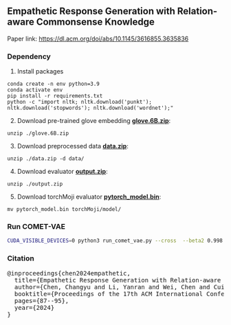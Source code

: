 ## Empathetic Response Generation with Relation-aware Commonsense Knowledge 
Paper link: https://dl.acm.org/doi/abs/10.1145/3616855.3635836

### Dependency
1. Install packages
```console
conda create -n env python=3.9
conda activate env
pip install -r requirements.txt
python -c "import nltk; nltk.download('punkt'); nltk.download('stopwords'); nltk.download('wordnet');"
```
2. Download pre-trained glove embedding [**glove.6B.zip**](http://nlp.stanford.edu/data/glove.6B.zip): 
```console
unzip ./glove.6B.zip
```

3. Download preprocessed data [**data.zip**](https://drive.google.com/file/d/1gGuOZlVbqD1Kzc0kW0-CLJaCx3naIsIh/view?usp=drive_link): 
```console
unzip ./data.zip -d data/
```

4. Download evaluator [**output.zip**](https://drive.google.com/file/d/19jq3JZ3mFljuZW4tt5gO9jgEWDYZUOEC/view?usp=drive_link): 
```console
unzip ./output.zip
```

5. Download torchMoji evaluator [**pytorch_model.bin**](https://drive.google.com/file/d/1IqZmP1VKAC9Yt4N8ant96xtui3D8FGIx/view?usp=drive_link): 
```console
mv pytorch_model.bin torchMoji/model/
```

### Run COMET-VAE
```bash
CUDA_VISIBLE_DEVICES=0 python3 run_comet_vae.py --cross  --beta2 0.998 --temp 1 --attn_dropout 0 --linear_drop 0 --emo_start_lr 0.0002   --model cvaetrs --emb_dim 300 --hidden_dim 300 --hop 2 --heads 4 --cuda --batch_size 32 --lr 0.0005 --emo_lr=0 --warmup 0.33333 --pretrain_emb --kl_ceiling 0.05 --aux_ceiling 1 --full_kl_step 12000 --dataset empathetic  --use_atomic   --small_rel --sep_code --train_prior_joint --multitask --mem_hop 1    --rec_weight 1 --know_drop=0 --emo_weight=1 --test_name my_run
```


### Citation
<pre>
@inproceedings{chen2024empathetic,
  title={Empathetic Response Generation with Relation-aware Commonsense Knowledge},
  author={Chen, Changyu and Li, Yanran and Wei, Chen and Cui, Jianwei and Wang, Bin and Yan, Rui},
  booktitle={Proceedings of the 17th ACM International Conference on Web Search and Data Mining},
  pages={87--95},
  year={2024}
}
</pre>

